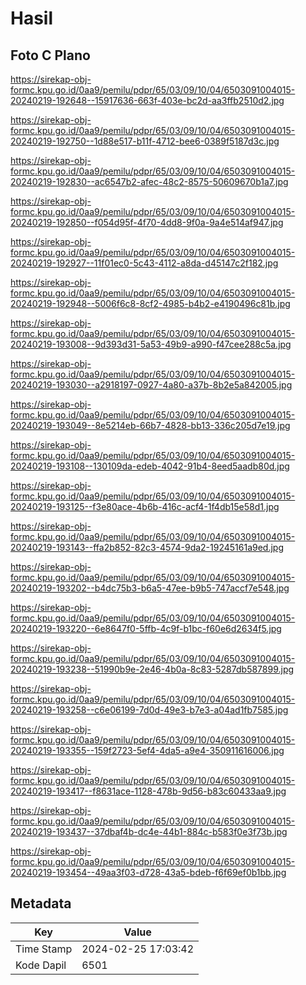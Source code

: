 # Hasil

## Foto C Plano

https://sirekap-obj-formc.kpu.go.id/0aa9/pemilu/pdpr/65/03/09/10/04/6503091004015-20240219-192648--15917636-663f-403e-bc2d-aa3ffb2510d2.jpg

https://sirekap-obj-formc.kpu.go.id/0aa9/pemilu/pdpr/65/03/09/10/04/6503091004015-20240219-192750--1d88e517-b11f-4712-bee6-0389f5187d3c.jpg

https://sirekap-obj-formc.kpu.go.id/0aa9/pemilu/pdpr/65/03/09/10/04/6503091004015-20240219-192830--ac6547b2-afec-48c2-8575-50609670b1a7.jpg

https://sirekap-obj-formc.kpu.go.id/0aa9/pemilu/pdpr/65/03/09/10/04/6503091004015-20240219-192850--f054d95f-4f70-4dd8-9f0a-9a4e514af947.jpg

https://sirekap-obj-formc.kpu.go.id/0aa9/pemilu/pdpr/65/03/09/10/04/6503091004015-20240219-192927--11f01ec0-5c43-4112-a8da-d45147c2f182.jpg

https://sirekap-obj-formc.kpu.go.id/0aa9/pemilu/pdpr/65/03/09/10/04/6503091004015-20240219-192948--5006f6c8-8cf2-4985-b4b2-e4190496c81b.jpg

https://sirekap-obj-formc.kpu.go.id/0aa9/pemilu/pdpr/65/03/09/10/04/6503091004015-20240219-193008--9d393d31-5a53-49b9-a990-f47cee288c5a.jpg

https://sirekap-obj-formc.kpu.go.id/0aa9/pemilu/pdpr/65/03/09/10/04/6503091004015-20240219-193030--a2918197-0927-4a80-a37b-8b2e5a842005.jpg

https://sirekap-obj-formc.kpu.go.id/0aa9/pemilu/pdpr/65/03/09/10/04/6503091004015-20240219-193049--8e5214eb-66b7-4828-bb13-336c205d7e19.jpg

https://sirekap-obj-formc.kpu.go.id/0aa9/pemilu/pdpr/65/03/09/10/04/6503091004015-20240219-193108--130109da-edeb-4042-91b4-8eed5aadb80d.jpg

https://sirekap-obj-formc.kpu.go.id/0aa9/pemilu/pdpr/65/03/09/10/04/6503091004015-20240219-193125--f3e80ace-4b6b-416c-acf4-1f4db15e58d1.jpg

https://sirekap-obj-formc.kpu.go.id/0aa9/pemilu/pdpr/65/03/09/10/04/6503091004015-20240219-193143--ffa2b852-82c3-4574-9da2-19245161a9ed.jpg

https://sirekap-obj-formc.kpu.go.id/0aa9/pemilu/pdpr/65/03/09/10/04/6503091004015-20240219-193202--b4dc75b3-b6a5-47ee-b9b5-747accf7e548.jpg

https://sirekap-obj-formc.kpu.go.id/0aa9/pemilu/pdpr/65/03/09/10/04/6503091004015-20240219-193220--6e8647f0-5ffb-4c9f-b1bc-f60e6d2634f5.jpg

https://sirekap-obj-formc.kpu.go.id/0aa9/pemilu/pdpr/65/03/09/10/04/6503091004015-20240219-193238--51990b9e-2e46-4b0a-8c83-5287db587899.jpg

https://sirekap-obj-formc.kpu.go.id/0aa9/pemilu/pdpr/65/03/09/10/04/6503091004015-20240219-193258--c6e06199-7d0d-49e3-b7e3-a04ad1fb7585.jpg

https://sirekap-obj-formc.kpu.go.id/0aa9/pemilu/pdpr/65/03/09/10/04/6503091004015-20240219-193355--159f2723-5ef4-4da5-a9e4-350911616006.jpg

https://sirekap-obj-formc.kpu.go.id/0aa9/pemilu/pdpr/65/03/09/10/04/6503091004015-20240219-193417--f8631ace-1128-478b-9d56-b83c60433aa9.jpg

https://sirekap-obj-formc.kpu.go.id/0aa9/pemilu/pdpr/65/03/09/10/04/6503091004015-20240219-193437--37dbaf4b-dc4e-44b1-884c-b583f0e3f73b.jpg

https://sirekap-obj-formc.kpu.go.id/0aa9/pemilu/pdpr/65/03/09/10/04/6503091004015-20240219-193454--49aa3f03-d728-43a5-bdeb-f6f69ef0b1bb.jpg


## Metadata

| Key        | Value               |
| ---------- | ------------------- |
| Time Stamp | 2024-02-25 17:03:42 |
| Kode Dapil | 6501                |



